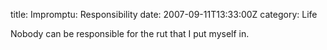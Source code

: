 title: Impromptu: Responsibility
date: 2007-09-11T13:33:00Z
category: Life

Nobody can be responsible for the rut that I put myself in.
